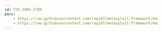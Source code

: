 ```yaml
---
id: CVE-2005-2799
pocs:
    - https://raw.githubusercontent.com/rapid7/metasploit-framework/master/modules/exploits/linux/http/linksys_apply_cgi.rb
    - https://raw.githubusercontent.com/rapid7/metasploit-framework/master/modules/exploits/linux/http/linksys_wrt54gl_apply_exec.rb
---
```

